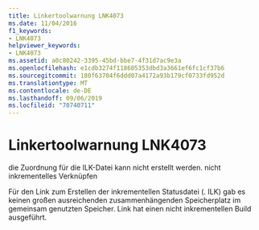 ```yaml
---
title: Linkertoolwarnung LNK4073
ms.date: 11/04/2016
f1_keywords:
- LNK4073
helpviewer_keywords:
- LNK4073
ms.assetid: a0c80242-3395-45bd-bbe7-4f31d7ac9e3a
ms.openlocfilehash: e1cdb3274f118605353dbd3a3661ef6fc1cf37b6
ms.sourcegitcommit: 180f63704f6ddd07a4172a93b179cf0733fd952d
ms.translationtype: MT
ms.contentlocale: de-DE
ms.lasthandoff: 09/06/2019
ms.locfileid: "70740711"
---
```

# <a name="linker-tools-warning-lnk4073"></a>Linkertoolwarnung LNK4073

die Zuordnung für die ILK-Datei kann nicht erstellt werden. nicht inkrementelles Verknüpfen

Für den Link zum Erstellen der inkrementellen Statusdatei (. ILK) gab es keinen großen ausreichenden zusammenhängenden Speicherplatz im gemeinsam genutzten Speicher. Link hat einen nicht inkrementellen Build ausgeführt.